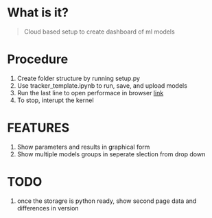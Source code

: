 # What is it?
> Cloud based setup to create dashboard of ml models 

# Procedure
1. Create folder structure by running setup.py
2. Use tracker_template.ipynb to run, save, and upload models
3. Run the last line to open performace in browser [link](https://localhost:85xx)
4. To stop, interupt the kernel

# FEATURES
1. Show parameters and results in graphical form
1. Show multiple models groups in seperate slection from drop down

# TODO
1. once the storagre is python ready, show second page data and differences in version